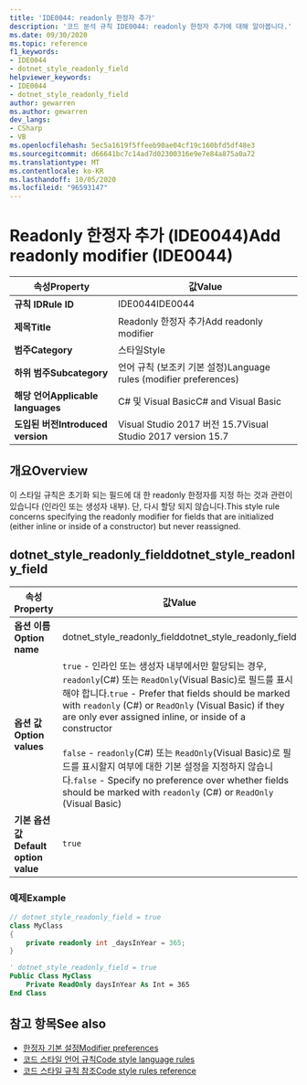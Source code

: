 ```yaml
---
title: 'IDE0044: readonly 한정자 추가'
description: '코드 분석 규칙 IDE0044: readonly 한정자 추가에 대해 알아봅니다.'
ms.date: 09/30/2020
ms.topic: reference
f1_keywords:
- IDE0044
- dotnet_style_readonly_field
helpviewer_keywords:
- IDE0044
- dotnet_style_readonly_field
author: gewarren
ms.author: gewarren
dev_langs:
- CSharp
- VB
ms.openlocfilehash: 5ec5a1619f5ffeeb90ae04cf19c160bfd5df48e3
ms.sourcegitcommit: d66641bc7c14ad7d02300316e9e7e84a875a0a72
ms.translationtype: MT
ms.contentlocale: ko-KR
ms.lasthandoff: 10/05/2020
ms.locfileid: "96593147"
---
```

# <a name="add-readonly-modifier-ide0044"></a><span data-ttu-id="27d27-103">Readonly 한정자 추가 (IDE0044)</span><span class="sxs-lookup"><span data-stu-id="27d27-103">Add readonly modifier (IDE0044)</span></span>

|<span data-ttu-id="27d27-104">속성</span><span class="sxs-lookup"><span data-stu-id="27d27-104">Property</span></span>|<span data-ttu-id="27d27-105">값</span><span class="sxs-lookup"><span data-stu-id="27d27-105">Value</span></span>|
|-|-|
| <span data-ttu-id="27d27-106">**규칙 ID**</span><span class="sxs-lookup"><span data-stu-id="27d27-106">**Rule ID**</span></span> | <span data-ttu-id="27d27-107">IDE0044</span><span class="sxs-lookup"><span data-stu-id="27d27-107">IDE0044</span></span> |
| <span data-ttu-id="27d27-108">**제목**</span><span class="sxs-lookup"><span data-stu-id="27d27-108">**Title**</span></span> | <span data-ttu-id="27d27-109">Readonly 한정자 추가</span><span class="sxs-lookup"><span data-stu-id="27d27-109">Add readonly modifier</span></span> |
| <span data-ttu-id="27d27-110">**범주**</span><span class="sxs-lookup"><span data-stu-id="27d27-110">**Category**</span></span> | <span data-ttu-id="27d27-111">스타일</span><span class="sxs-lookup"><span data-stu-id="27d27-111">Style</span></span> |
| <span data-ttu-id="27d27-112">**하위 범주**</span><span class="sxs-lookup"><span data-stu-id="27d27-112">**Subcategory**</span></span> | <span data-ttu-id="27d27-113">언어 규칙 (보조키 기본 설정)</span><span class="sxs-lookup"><span data-stu-id="27d27-113">Language rules (modifier preferences)</span></span> |
| <span data-ttu-id="27d27-114">**해당 언어**</span><span class="sxs-lookup"><span data-stu-id="27d27-114">**Applicable languages**</span></span> | <span data-ttu-id="27d27-115">C# 및 Visual Basic</span><span class="sxs-lookup"><span data-stu-id="27d27-115">C# and Visual Basic</span></span> |
| <span data-ttu-id="27d27-116">**도입된 버전**</span><span class="sxs-lookup"><span data-stu-id="27d27-116">**Introduced version**</span></span> | <span data-ttu-id="27d27-117">Visual Studio 2017 버전 15.7</span><span class="sxs-lookup"><span data-stu-id="27d27-117">Visual Studio 2017 version 15.7</span></span> |

## <a name="overview"></a><span data-ttu-id="27d27-118">개요</span><span class="sxs-lookup"><span data-stu-id="27d27-118">Overview</span></span>

<span data-ttu-id="27d27-119">이 스타일 규칙은 초기화 되는 필드에 대 한 readonly 한정자를 지정 하는 것과 관련이 있습니다 (인라인 또는 생성자 내부). 단, 다시 할당 되지 않습니다.</span><span class="sxs-lookup"><span data-stu-id="27d27-119">This style rule concerns specifying the readonly modifier for fields that are initialized (either inline or inside of a constructor) but never reassigned.</span></span>

## <a name="dotnet_style_readonly_field"></a><span data-ttu-id="27d27-120">dotnet_style_readonly_field</span><span class="sxs-lookup"><span data-stu-id="27d27-120">dotnet_style_readonly_field</span></span>

|<span data-ttu-id="27d27-121">속성</span><span class="sxs-lookup"><span data-stu-id="27d27-121">Property</span></span>|<span data-ttu-id="27d27-122">값</span><span class="sxs-lookup"><span data-stu-id="27d27-122">Value</span></span>|
|-|-|
| <span data-ttu-id="27d27-123">**옵션 이름**</span><span class="sxs-lookup"><span data-stu-id="27d27-123">**Option name**</span></span> | <span data-ttu-id="27d27-124">dotnet_style_readonly_field</span><span class="sxs-lookup"><span data-stu-id="27d27-124">dotnet_style_readonly_field</span></span> |
| <span data-ttu-id="27d27-125">**옵션 값**</span><span class="sxs-lookup"><span data-stu-id="27d27-125">**Option values**</span></span> | <span data-ttu-id="27d27-126">`true` - 인라인 또는 생성자 내부에서만 할당되는 경우, `readonly`(C#) 또는 `ReadOnly`(Visual Basic)로 필드를 표시해야 합니다.</span><span class="sxs-lookup"><span data-stu-id="27d27-126">`true` - Prefer that fields should be marked with `readonly` (C#) or `ReadOnly` (Visual Basic) if they are only ever assigned inline, or inside of a constructor</span></span><br /><br /><span data-ttu-id="27d27-127">`false` - `readonly`(C#) 또는 `ReadOnly`(Visual Basic)로 필드를 표시할지 여부에 대한 기본 설정을 지정하지 않습니다.</span><span class="sxs-lookup"><span data-stu-id="27d27-127">`false` - Specify no preference over whether fields should be marked with `readonly` (C#) or `ReadOnly` (Visual Basic)</span></span> |
| <span data-ttu-id="27d27-128">**기본 옵션 값**</span><span class="sxs-lookup"><span data-stu-id="27d27-128">**Default option value**</span></span> | `true` |

### <a name="example"></a><span data-ttu-id="27d27-129">예제</span><span class="sxs-lookup"><span data-stu-id="27d27-129">Example</span></span>

```csharp
// dotnet_style_readonly_field = true
class MyClass
{
    private readonly int _daysInYear = 365;
}
```

```vb
' dotnet_style_readonly_field = true
Public Class MyClass
    Private ReadOnly daysInYear As Int = 365
End Class
```

## <a name="see-also"></a><span data-ttu-id="27d27-130">참고 항목</span><span class="sxs-lookup"><span data-stu-id="27d27-130">See also</span></span>

- [<span data-ttu-id="27d27-131">한정자 기본 설정</span><span class="sxs-lookup"><span data-stu-id="27d27-131">Modifier preferences</span></span>](modifier-preferences.md)
- [<span data-ttu-id="27d27-132">코드 스타일 언어 규칙</span><span class="sxs-lookup"><span data-stu-id="27d27-132">Code style language rules</span></span>](language-rules.md)
- [<span data-ttu-id="27d27-133">코드 스타일 규칙 참조</span><span class="sxs-lookup"><span data-stu-id="27d27-133">Code style rules reference</span></span>](index.md)
